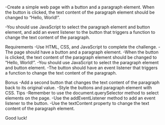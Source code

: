 -Create a simple web page with a button and a paragraph element. When the button is clicked, the text content of the paragraph element should be changed to “Hello, World!”.

-You should use JavaScript to select the paragraph element and button element, and add an event listener to the button that triggers a function to change the text content of the paragraph.

Requirements
-Use HTML, CSS, and JavaScript to complete the challenge. -The page should have a button and a paragraph element. -When the button is clicked, the text content of the paragraph element should be changed to “Hello, World!”. -You should use JavaScript to select the paragraph element and button element. -The button should have an event listener that triggers a function to change the text content of the paragraph.

Bonus -Add a second button that changes the text content of the paragraph back to its original value. -Style the buttons and paragraph element with CSS. Tips -Remember to use the document.querySelector method to select elements on the page. -Use the addEventListener method to add an event listener to the button. -Use the textContent property to change the text content of the paragraph element.

Good luck!

